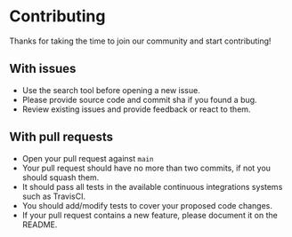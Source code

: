 # Contributing

Thanks for taking the time to join our community and start contributing!

## With issues
- Use the search tool before opening a new issue.
- Please provide source code and commit sha if you found a bug.
- Review existing issues and provide feedback or react to them.

## With pull requests
- Open your pull request against `main`
- Your pull request should have no more than two commits, if not you should squash them.
- It should pass all tests in the available continuous integrations systems such as TravisCI.
- You should add/modify tests to cover your proposed code changes.
- If your pull request contains a new feature, please document it on the README.
